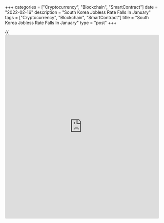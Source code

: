 +++
categories = ["Cryptocurrency", "Blockchain", "SmartContract"]
date = "2022-02-16"
description = "South Korea Jobless Rate Falls In January"
tags = ["Cryptocurrency", "Blockchain", "SmartContract"]
title = "South Korea Jobless Rate Falls In January"
type = "post"
+++

{{<iframe id="large-banner" src="https://www.bounty.group/#slide=16.0" width="100%" height="600" scrolling="no" style="border: 0px solid rgb(216, 221, 230); border-radius: 3px;">}}

South Korea's unemployment rate decreased in January, data from
Statistics Korea showed on Wednesday.

The jobless rate fell to a seasonally adjusted 3.6 percent in January
from 3.8 percent in December.

In the same month last year, the unemployment rate was 5.2 percent.

On an unadjusted basis, the unemployment rate increased to 4.1 percent
in January from 3.5 percent in the previous month.

The number of unemployed increased to 1.143 million in January from
979,000 in the preceding month. Compared to a year ago, the figure
decreased by 427,000 persons.

The number of employed persons increased by 1.135 million year-on-year
to 26.953 million in January.

For comments and feedback [contact](https://www.playgroundfx.com/contact/): editorial@rtt[news](https://www.letsplayfx.com/blog/forex-news-website/).com

[Economic News][1]

 **What parts of the world are seeing the best (and worst) economic
performances lately? Click[here][2] to check out our [Econ Scorecard][2]
and find out! See up-to-the-moment [ranking](https://www.playgroundfx.com/blog/crypto-exchange-ranking/)s for the best and worst
performers in [GDP][3], [unemployment rate][4], [inflation][2] and much
more.**

   1. www.rtt[news](https://www.letsplayfx.com/blog/forex-news-website/).com/Content/EconomicNews.aspx
   2. www.rtt[news](https://www.letsplayfx.com/blog/forex-news-website/).com/economic-scorecard/world-rank/CPI/highest-performance.aspx
   3. www.rtt[news](https://www.letsplayfx.com/blog/forex-news-website/).com/economic-scorecard/world-rank/GDP/highest-performance.aspx
   4. www.rtt[news](https://www.letsplayfx.com/blog/forex-news-website/).com/economic-scorecard/world-rank/unemployment-rate/lowest-performance.aspx